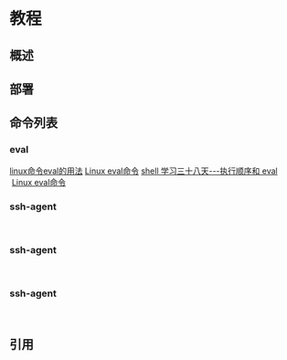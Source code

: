 # []()教程

## 概述



## 部署


## 命令列表


### eval

  [linux命令eval的用法](http://blog.51cto.com/363918/1341977)
  [Linux eval命令](http://www.runoob.com/linux/linux-comm-eval.html)
  [shell 学习三十八天---执行顺序和 eval](http://wiki.jikexueyuan.com/project/shell-learning/execution-sequence-and-eval.html)
  [Linux eval命令](http://www.cnblogs.com/xdzone/archive/2011/03/15/1984971.html)
  
### ssh-agent  
  []()
  []()
  []()
  []()
  []()


### ssh-agent  
  []()
  []()
  []()
  []()
  []()


### ssh-agent  
  []()
  []()
  []()
  []()
  []()


## 引用


[]()

[]()

[]()
